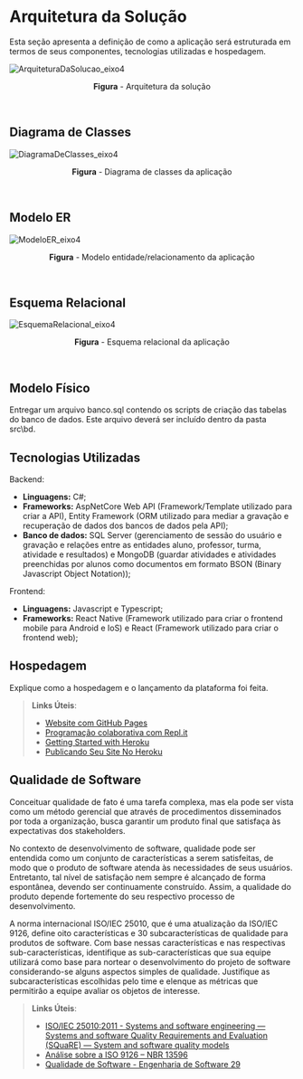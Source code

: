 # Arquitetura da Solução

Esta seção apresenta a definição de como a aplicação será estruturada em termos de seus componentes, tecnologias utilizadas e hospedagem.

![ArquiteturaDaSolucao_eixo4](https://user-images.githubusercontent.com/74699119/223552807-78949806-2600-4425-b30d-30d376ea773c.png)
<p align="center"><b>Figura</b> - Arquitetura da solução</p>
<br>

## Diagrama de Classes

![DiagramaDeClasses_eixo4](https://user-images.githubusercontent.com/74699119/223539115-16cf8e10-cbd2-4979-9e36-e1114eaead34.png)
<p align="center"><b>Figura</b> - Diagrama de classes da aplicação</p>
<br>

## Modelo ER

![ModeloER_eixo4](https://user-images.githubusercontent.com/74699119/223539492-b955eeac-d590-4fa0-b9b0-bdcdba0467ee.png)
<p align="center"><b>Figura</b> - Modelo entidade/relacionamento da aplicação</p>
<br>

## Esquema Relacional

![EsquemaRelacional_eixo4](https://user-images.githubusercontent.com/74699119/223539560-2035f628-2383-47eb-b364-1825e72a937f.png)
<p align="center"><b>Figura</b> - Esquema relacional da aplicação</p>
<br>

## Modelo Físico

Entregar um arquivo banco.sql contendo os scripts de criação das tabelas do banco de dados. Este arquivo deverá ser incluído dentro da pasta src\bd.

## Tecnologias Utilizadas

Backend:
- **Linguagens:** C#;
- **Frameworks:** AspNetCore Web API (Framework/Template utilizado para criar a API), Entity Framework (ORM utilizado para mediar a gravação e recuperação de dados dos bancos de dados pela API);
- **Banco de dados:** SQL Server (gerenciamento de sessão do usuário e gravação e relações entre as entidades aluno, professor, turma, atividade e resultados) e MongoDB (guardar atividades e atividades preenchidas por alunos como documentos em formato BSON (Binary Javascript Object Notation));

Frontend:
- **Linguagens:** Javascript e Typescript;
- **Frameworks:** React Native (Framework utilizado para criar o frontend mobile para Android e IoS) e React (Framework utilizado para criar o frontend web);

## Hospedagem

Explique como a hospedagem e o lançamento da plataforma foi feita.

> **Links Úteis**:
>
> - [Website com GitHub Pages](https://pages.github.com/)
> - [Programação colaborativa com Repl.it](https://repl.it/)
> - [Getting Started with Heroku](https://devcenter.heroku.com/start)
> - [Publicando Seu Site No Heroku](http://pythonclub.com.br/publicando-seu-hello-world-no-heroku.html)

## Qualidade de Software

Conceituar qualidade de fato é uma tarefa complexa, mas ela pode ser vista como um método gerencial que através de procedimentos disseminados por toda a organização, busca garantir um produto final que satisfaça às expectativas dos stakeholders.

No contexto de desenvolvimento de software, qualidade pode ser entendida como um conjunto de características a serem satisfeitas, de modo que o produto de software atenda às necessidades de seus usuários. Entretanto, tal nível de satisfação nem sempre é alcançado de forma espontânea, devendo ser continuamente construído. Assim, a qualidade do produto depende fortemente do seu respectivo processo de desenvolvimento.

A norma internacional ISO/IEC 25010, que é uma atualização da ISO/IEC 9126, define oito características e 30 subcaracterísticas de qualidade para produtos de software.
Com base nessas características e nas respectivas sub-características, identifique as sub-características que sua equipe utilizará como base para nortear o desenvolvimento do projeto de software considerando-se alguns aspectos simples de qualidade. Justifique as subcaracterísticas escolhidas pelo time e elenque as métricas que permitirão a equipe avaliar os objetos de interesse.

> **Links Úteis**:
>
> - [ISO/IEC 25010:2011 - Systems and software engineering — Systems and software Quality Requirements and Evaluation (SQuaRE) — System and software quality models](https://www.iso.org/standard/35733.html/)
> - [Análise sobre a ISO 9126 – NBR 13596](https://www.tiespecialistas.com.br/analise-sobre-iso-9126-nbr-13596/)
> - [Qualidade de Software - Engenharia de Software 29](https://www.devmedia.com.br/qualidade-de-software-engenharia-de-software-29/18209/)
